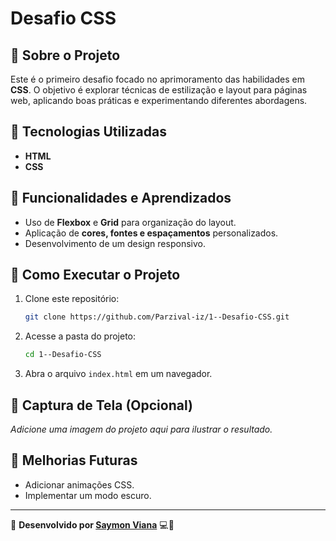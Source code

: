 # Desafio CSS

## 📌 Sobre o Projeto
Este é o primeiro desafio focado no aprimoramento das habilidades em **CSS**. O objetivo é explorar técnicas de estilização e layout para páginas web, aplicando boas práticas e experimentando diferentes abordagens.

## 🚀 Tecnologias Utilizadas
- **HTML**
- **CSS**

## 🎨 Funcionalidades e Aprendizados
- Uso de **Flexbox** e **Grid** para organização do layout.
- Aplicação de **cores, fontes e espaçamentos** personalizados.
- Desenvolvimento de um design responsivo.

## 📂 Como Executar o Projeto
1. Clone este repositório:
   ```bash
   git clone https://github.com/Parzival-iz/1--Desafio-CSS.git
   ```
2. Acesse a pasta do projeto:
   ```bash
   cd 1--Desafio-CSS
   ```
3. Abra o arquivo `index.html` em um navegador.

## 📸 Captura de Tela (Opcional)
*Adicione uma imagem do projeto aqui para ilustrar o resultado.*

## 📌 Melhorias Futuras
- Adicionar animações CSS.
- Implementar um modo escuro.


---

📌 **Desenvolvido por [Saymon Viana](https://github.com/Parzival-iz)** 💻🚀
